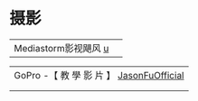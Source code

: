 # 摄影

|                                                                              |   |
| ---------------------------------------------------------------------------- | - |
| Mediastorm影视飓风 [u](https://www.youtube.com/channel/UC2cRwTuSWxxEtrRnT4lrlQA) |   |

|                                                                                                                |
| -------------------------------------------------------------------------------------------------------------- |
| GoPro -【 教 學 影 片 】 [JasonFuOfficial](https://www.youtube.com/playlist?list=PLEFEUZIk2cDrcFt8An0Ms0s9OrZbeQ3xa) |
|                                                                                                                |
|                                                                                                                |
